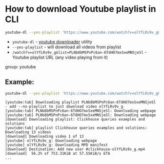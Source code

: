 # How to download Youtube playlist in CLI

```bash
youtube-dl --yes-playlist 'https://www.youtube.com/watch?v=olYfLRs9v_g&list=PLNb8bMSPnPc6an-6TdHO7mxSxeMNSjeSl'
```

- `youtube-dl` - [youtube downloader](/ubuntu/how-to-install-youtube-downloader) utility
- `--yes-playlist` - will download all videos from playlist
- `/watch?v=olYfLRs9v_g&list=PLNb8bMSPnPc6an-6TdHO7mxSxeMNSjeSl` - Youtube playlist URL (any video playing from it)

group: youtube

## Example: 
```bash
youtube-dl --yes-playlist 'https://www.youtube.com/watch?v=olYfLRs9v_g&list=PLNb8bMSPnPc6an-6TdHO7mxSxeMNSjeSl'
```
```
[youtube:tab] Downloading playlist PLNb8bMSPnPc6an-6TdHO7mxSxeMNSjeSl - add --no-playlist to just download video olYfLRs9v_g
[youtube:tab] PLNb8bMSPnPc6an-6TdHO7mxSxeMNSjeSl: Downloading webpage
[youtube:tab] PLNb8bMSPnPc6an-6TdHO7mxSxeMNSjeSl: Downloading webpage
[download] Downloading playlist: Clickhouse queries examples and solutions
[youtube:tab] playlist Clickhouse queries examples and solutions: Downloading 13 videos
[download] Downloading video 1 of 13
[youtube] olYfLRs9v_g: Downloading webpage
[youtube] olYfLRs9v_g: Downloading MPD manifest
[download] Destination: Add new user #clickhouse-olYfLRs9v_g.mp4
[download]  56.2% of 753.31KiB at 57.55KiB/s ETA
...
```

